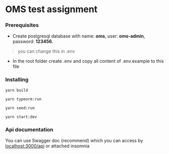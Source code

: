 # OMS test assignment

### Prerequisites


* Create postgresql database with name: **oms**, user: **oms-admin**, password: **123456**.
> you can change this in .env
* In the root folder create .env and copy all content of .env.example to this file


### Installing
```
yarn build
```
```
yarn typeorm:run
```
```
yarn seed:run
```
```
yarn start:dev
```

### Api documentation
You can use Swagger doc (recommend) which you can access by [localhost:3000/api](localhost:3000/api) or attached insomnia


